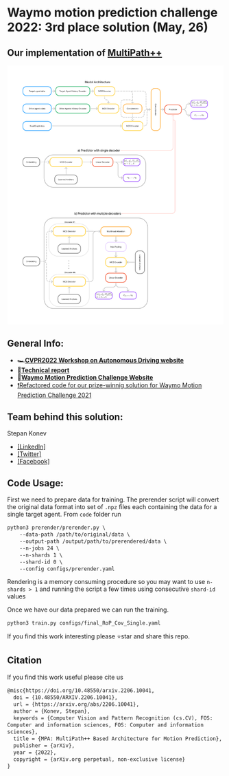 # Waymo motion prediction challenge 2022: 3rd place solution (May, 26)
## Our implementation of [MultiPath++](https://arxiv.org/abs/2111.14973)

![](docs/architecture.png)


## General Info:
- 🏎️[**CVPR2022 Workshop on Autonomous Driving website**](https://cvpr2022.wad.vision)
- 📜[**Technical report**](https://arxiv.org/abs/2206.10041)   
- 🥉[**Waymo Motion Prediction Challenge Website**](https://waymo.com/open/challenges/2022/motion-prediction/)
- [❗Refactored code for our prize-winnig solution for Waymo Motion Prediction Challenge 2021](https://github.com/stepankonev/MotionCNN-Waymo-Open-Motion-Dataset)

## Team behind this solution:
Stepan Konev 
- [[LinkedIn]](https://www.linkedin.com/in/stepan-konev/)
- [[Twitter]](https://twitter.com/konevsteven)
- [[Facebook]](https://www.facebook.com/stepan.konev.31)

## Code Usage:
First we need to prepare data for training. The prerender script will convert the original data format into set of ```.npz``` files each containing the data for a single target agent. From ```code``` folder run
```
python3 prerender/prerender.py \
    --data-path /path/to/original/data \
    --output-path /output/path/to/prerendered/data \
    --n-jobs 24 \
    --n-shards 1 \
    --shard-id 0 \
    --config configs/prerender.yaml
```
Rendering is a memory consuming procedure so you may want to use ```n-shards > 1``` and running the script a few times using consecutive ```shard-id``` values

Once we have our data prepared we can run the training.
```
python3 train.py configs/final_RoP_Cov_Single.yaml
```

If you find this work interesting please ⭐️star and share this repo.

## Citation
If you find this work useful please cite us
```
@misc{https://doi.org/10.48550/arxiv.2206.10041,
  doi = {10.48550/ARXIV.2206.10041},
  url = {https://arxiv.org/abs/2206.10041},
  author = {Konev, Stepan},
  keywords = {Computer Vision and Pattern Recognition (cs.CV), FOS: Computer and information sciences, FOS: Computer and information sciences},
  title = {MPA: MultiPath++ Based Architecture for Motion Prediction},
  publisher = {arXiv},
  year = {2022},
  copyright = {arXiv.org perpetual, non-exclusive license}
}

```
